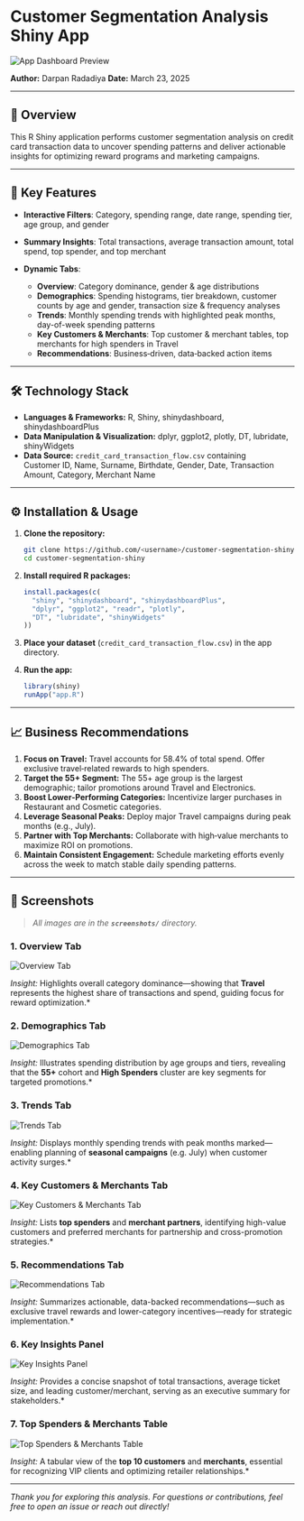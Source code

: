 # Customer Segmentation Analysis Shiny App

![App Dashboard Preview](screenshots/overview.png)


**Author:** Darpan Radadiya
**Date:** March 23, 2025

---

## 🚀 Overview

This R Shiny application performs customer segmentation analysis on credit card transaction data to uncover spending patterns and deliver actionable insights for optimizing reward programs and marketing campaigns.

---

## 🎯 Key Features

* **Interactive Filters**: Category, spending range, date range, spending tier, age group, and gender
* **Summary Insights**: Total transactions, average transaction amount, total spend, top spender, and top merchant
* **Dynamic Tabs**:

  * **Overview**: Category dominance, gender & age distributions
  * **Demographics**: Spending histograms, tier breakdown, customer counts by age and gender, transaction size & frequency analyses
  * **Trends**: Monthly spending trends with highlighted peak months, day-of-week spending patterns
  * **Key Customers & Merchants**: Top customer & merchant tables, top merchants for high spenders in Travel
  * **Recommendations**: Business‑driven, data‑backed action items

---

## 🛠 Technology Stack

* **Languages & Frameworks:** R, Shiny, shinydashboard, shinydashboardPlus
* **Data Manipulation & Visualization:** dplyr, ggplot2, plotly, DT, lubridate, shinyWidgets
* **Data Source:** `credit_card_transaction_flow.csv` containing Customer ID, Name, Surname, Birthdate, Gender, Date, Transaction Amount, Category, Merchant Name

---

## ⚙️ Installation & Usage

1. **Clone the repository:**

   ```bash
   git clone https://github.com/<username>/customer-segmentation-shiny.git
   cd customer-segmentation-shiny
   ```
2. **Install required R packages:**

   ```r
   install.packages(c(
     "shiny", "shinydashboard", "shinydashboardPlus",
     "dplyr", "ggplot2", "readr", "plotly",
     "DT", "lubridate", "shinyWidgets"
   ))
   ```
3. **Place your dataset** (`credit_card_transaction_flow.csv`) in the app directory.
4. **Run the app:**

   ```r
   library(shiny)
   runApp("app.R")
   ```

---

## 📈 Business Recommendations

1. **Focus on Travel:** Travel accounts for 58.4% of total spend. Offer exclusive travel‑related rewards to high spenders.
2. **Target the 55+ Segment:** The 55+ age group is the largest demographic; tailor promotions around Travel and Electronics.
3. **Boost Lower‑Performing Categories:** Incentivize larger purchases in Restaurant and Cosmetic categories.
4. **Leverage Seasonal Peaks:** Deploy major Travel campaigns during peak months (e.g., July).
5. **Partner with Top Merchants:** Collaborate with high‑value merchants to maximize ROI on promotions.
6. **Maintain Consistent Engagement:** Schedule marketing efforts evenly across the week to match stable daily spending patterns.

---

## 📸 Screenshots

> *All images are in the **`screenshots/`** directory.*

### 1. Overview Tab

![Overview Tab](screenshots/overview.png)

*Insight:* Highlights overall category dominance—showing that **Travel** represents the highest share of transactions and spend, guiding focus for reward optimization.\*

### 2. Demographics Tab

![Demographics Tab](screenshots/demographics.png)

*Insight:* Illustrates spending distribution by age groups and tiers, revealing that the **55+** cohort and **High Spenders** cluster are key segments for targeted promotions.\*

### 3. Trends Tab

![Trends Tab](screenshots/trends.png)

*Insight:* Displays monthly spending trends with peak months marked—enabling planning of **seasonal campaigns** (e.g. July) when customer activity surges.\*

### 4. Key Customers & Merchants Tab

![Key Customers & Merchants Tab](screenshots/key_customers.png)

*Insight:* Lists **top spenders** and **merchant partners**, identifying high-value customers and preferred merchants for partnership and cross-promotion strategies.\*

### 5. Recommendations Tab

![Recommendations Tab](screenshots/recommendations.png)

*Insight:* Summarizes actionable, data-backed recommendations—such as exclusive travel rewards and lower-category incentives—ready for strategic implementation.\*

### 6. Key Insights Panel

![Key Insights Panel](screenshots/key_insights.png)

*Insight:* Provides a concise snapshot of total transactions, average ticket size, and leading customer/merchant, serving as an executive summary for stakeholders.\*

### 7. Top Spenders & Merchants Table

![Top Spenders & Merchants Table](screenshots/overview_tab2.png)

*Insight:* A tabular view of the **top 10 customers** and **merchants**, essential for recognizing VIP clients and optimizing retailer relationships.\*


---

*Thank you for exploring this analysis. For questions or contributions, feel free to open an issue or reach out directly!*
